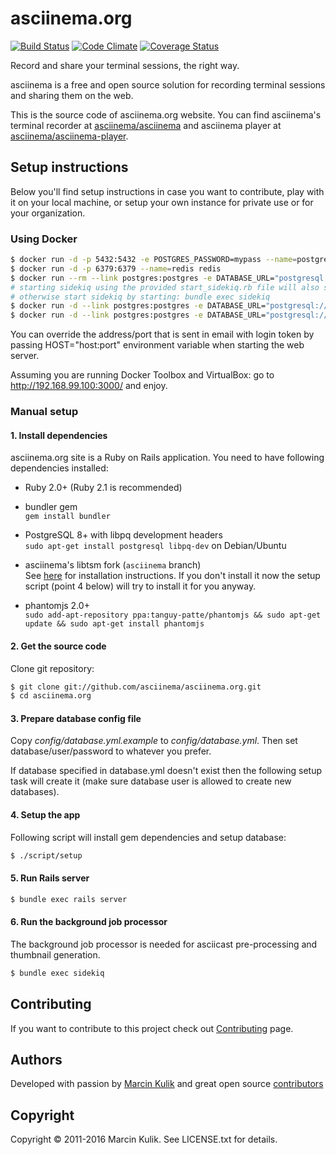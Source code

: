 # asciinema.org

[![Build Status](https://travis-ci.org/asciinema/asciinema.org.svg?branch=master)](https://travis-ci.org/asciinema/asciinema.org)
[![Code Climate](https://codeclimate.com/github/asciinema/asciinema.org/badges/gpa.svg)](https://codeclimate.com/github/asciinema/asciinema.org)
[![Coverage Status](https://coveralls.io/repos/asciinema/asciinema.org/badge.svg)](https://coveralls.io/r/asciinema/asciinema.org)

Record and share your terminal sessions, the right way.

asciinema is a free and open source solution for recording terminal sessions
and sharing them on the web.

This is the source code of asciinema.org website. You can find asciinema's
terminal recorder at
[asciinema/asciinema](https://github.com/asciinema/asciinema) and asciinema
player at
[asciinema/asciinema-player](https://github.com/asciinema/asciinema-player).

## Setup instructions

Below you'll find setup instructions in case you want to contribute, play with
it on your local machine, or setup your own instance for private use or for
your organization.

### Using Docker

```bash
$ docker run -d -p 5432:5432 -e POSTGRES_PASSWORD=mypass --name=postgres postgres
$ docker run -d -p 6379:6379 --name=redis redis
$ docker run --rm --link postgres:postgres -e DATABASE_URL="postgresql://postgres:mypass@postgres/asciinema" --link redis:redis -e REDIS_URL="redis://redis:6379" asciinema/asciinema.org bundle exec rake db:setup
# starting sidekiq using the provided start_sidekiq.rb file will also start sendmail service if you don't want to use SMTP
# otherwise start sidekiq by starting: bundle exec sidekiq
$ docker run -d --link postgres:postgres -e DATABASE_URL="postgresql://postgres:mypass@postgres/asciinema" --link redis:redis -e REDIS_URL="redis://redis:6379" asciinema/asciinema.org ruby  start_sidekiq.rb
$ docker run -d --link postgres:postgres -e DATABASE_URL="postgresql://postgres:mypass@postgres/asciinema" --link redis:redis -e REDIS_URL="redis://redis:6379" -p 3000:3000 asciinema/asciinema.org
```

You can override the address/port that is sent in email with login token by passing HOST="host:port" environment variable when starting the web server.

Assuming you are running Docker Toolbox and VirtualBox: go to http://192.168.99.100:3000/ and enjoy.

### Manual setup

#### 1. Install dependencies

asciinema.org site is a Ruby on Rails application. You need to have following
dependencies installed:

* Ruby 2.0+ (Ruby 2.1 is recommended)

* bundler gem  
  `gem install bundler`

* PostgreSQL 8+ with libpq development headers  
  `sudo apt-get install postgresql libpq-dev` on Debian/Ubuntu

* asciinema's libtsm fork (`asciinema` branch)  
  See [here](https://github.com/asciinema/libtsm/blob/asciinema/README) for installation instructions.
  If you don't install it now the setup script (point 4 below) will try to
  install it for you anyway.

* phantomjs 2.0+  
  `sudo add-apt-repository ppa:tanguy-patte/phantomjs && sudo apt-get update && sudo apt-get install phantomjs`

#### 2. Get the source code

Clone git repository:

```bash
$ git clone git://github.com/asciinema/asciinema.org.git
$ cd asciinema.org
```

#### 3. Prepare database config file

Copy *config/database.yml.example* to *config/database.yml*. Then set
database/user/password to whatever you prefer.

If database specified in database.yml doesn't exist then the following setup
task will create it (make sure database user is allowed to create new
databases).

#### 4. Setup the app

Following script will install gem dependencies and setup database:

```bash
$ ./script/setup
```

#### 5. Run Rails server

```bash
$ bundle exec rails server
```

#### 6. Run the background job processor

The background job processor is needed for asciicast pre-processing and
thumbnail generation.

```bash
$ bundle exec sidekiq
```

## Contributing

If you want to contribute to this project check out
[Contributing](http://asciinema.org/contributing) page.

## Authors

Developed with passion by [Marcin Kulik](http://ku1ik.com) and great open
source [contributors](https://github.com/asciinema/asciinema.org/contributors)

## Copyright

Copyright &copy; 2011-2016 Marcin Kulik. See LICENSE.txt for details.

